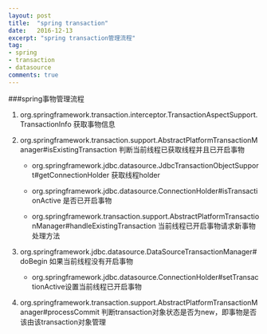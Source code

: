 ```yaml
---
layout: post
title:  "spring transaction"
date:   2016-12-13
excerpt: "spring transaction管理流程"
tag:
- spring
- transaction
- datasource
comments: true
---
```


###spring事物管理流程

1. org.springframework.transaction.interceptor.TransactionAspectSupport.TransactionInfo 获取事物信息

2. org.springframework.transaction.support.AbstractPlatformTransactionManager#isExistingTransaction 判断当前线程已获取线程并且已开启事物

	* org.springframework.jdbc.datasource.JdbcTransactionObjectSupport#getConnectionHolder 获取线程holder

	* org.springframework.jdbc.datasource.ConnectionHolder#isTransactionActive 是否已开启事物

	* org.springframework.transaction.support.AbstractPlatformTransactionManager#handleExistingTransaction 当前线程已开启事物请求新事物处理方法

3. org.springframework.jdbc.datasource.DataSourceTransactionManager#doBegin 如果当前线程没有开启事物

	* org.springframework.jdbc.datasource.ConnectionHolder#setTransactionActive设置当前线程已开启事物

4. org.springframework.transaction.support.AbstractPlatformTransactionManager#processCommit 判断transaction对象状态是否为new，即事物是否该由该transaction对象管理
